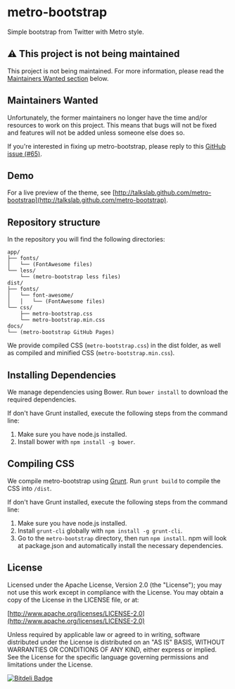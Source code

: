 ﻿# metro-bootstrap

Simple bootstrap from Twitter with Metro style.

## ⚠ This project is not being maintained

This project is not being maintained. For more information, please read the [Maintainers Wanted section](#maintainers-wanted) below.

## Maintainers Wanted

Unfortunately, the former maintainers no longer have the time and/or resources to work on this project. This means that bugs will not be fixed and features will not be added unless someone else does so.

If you're interested in fixing up metro-bootstrap, please reply to this [GitHub issue (#65)](https://github.com/TalksLab/metro-bootstrap/issues/65).

## Demo

For a live preview of the theme, see [http://talkslab.github.com/metro-bootstrap](http://talkslab.github.com/metro-bootstrap).

## Repository structure

In the repository you will find the following directories:

    app/
    ├── fonts/
    │   └── (FontAwesome files)
    └── less/
        └── (metro-bootstrap less files)
    dist/
    ├── fonts/
    │   └── font-awesome/
    │   │   └── (FontAwesome files)
    └── css/
        ├── metro-bootstrap.css
        └── metro-bootstrap.min.css
    docs/
    └── (metro-bootstrap GitHub Pages)

We provide compiled CSS (`metro-bootstrap.css`) in the dist folder, as well as compiled and minified CSS (`metro-bootstrap.min.css`).

## Installing Dependencies

We manage dependencies using Bower.
Run `bower install` to download the required dependencies.

If don't have Grunt installed, execute the following steps from the command line:

1. Make sure you have node.js installed.
2. Install bower with `npm install -g bower`.

## Compiling CSS

We compile metro-bootstrap using [Grunt](http://gruntjs.com/).
Run `grunt build` to compile the CSS into `/dist`.

If don't have Grunt installed, execute the following steps from the command line:

1. Make sure you have node.js installed.
2. Install `grunt-cli` globally with `npm install -g grunt-cli`.
3. Go to the `metro-bootstrap` directory, then run `npm install`. npm will look at package.json and automatically install the necessary dependencies.

## License

Licensed under the Apache License, Version 2.0 (the "License"); you may not use this work except in compliance with the License. You may obtain a copy of the License in the LICENSE file, or at:

[http://www.apache.org/licenses/LICENSE-2.0](http://www.apache.org/licenses/LICENSE-2.0)

Unless required by applicable law or agreed to in writing, software distributed under the License is distributed on an "AS IS" BASIS, WITHOUT WARRANTIES OR CONDITIONS OF ANY KIND, either express or implied. See the License for the specific language governing permissions and limitations under the License.

[![Bitdeli Badge](https://d2weczhvl823v0.cloudfront.net/TalksLab/metro-bootstrap/trend.png)](https://bitdeli.com/free "Bitdeli Badge")
